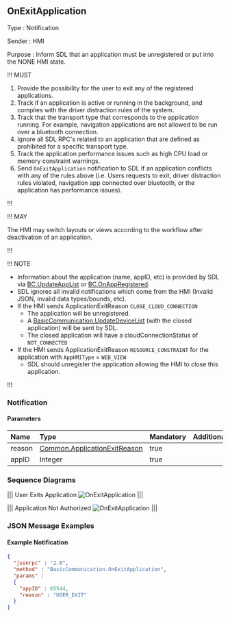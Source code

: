 ## OnExitApplication

Type
: Notification

Sender
: HMI

Purpose
: Inform SDL that an application must be unregistered or put into the NONE HMI state.

!!! MUST

  1. Provide the possibility for the user to exit any of the registered applications.
  2. Track if an application is active or running in the background, and complies with the driver distraction rules of the system.
  3. Track that the transport type that corresponds to the application running. For example, navigation applications are not allowed to be run over a bluetooth connection.
  4. Ignore all SDL RPC's related to an application that are defined as prohibited for a specific transport type.
  5. Track the application performance issues such as high CPU load or memory constraint warnings.
  6. Send `OnExitApplication` notification to SDL if an application conflicts with any of the rules above (i.e. Users requests to exit, driver distraction rules violated, navigation app connected over bluetooth, or the application has performance issues).

!!!

!!! MAY

The HMI may switch layouts or views according to the workflow after deactivation of an application.

!!!

!!! NOTE

  * Information about the application (name, appID, etc) is provided by SDL via [BC.UpdateAppList](../updateapplist) or [BC.OnAppRegistered](../onappregistered).
  * SDL ignores all invalid notifications which come from the HMI (Invalid JSON, invalid data types/bounds, etc).
  * If the HMI sends ApplicationExitReason `CLOSE_CLOUD_CONNECTION`
    * The application will be unregistered.
    * A [BasicCommunication.UpdateDeviceList](../updatedevicelist) (with the closed application) will be sent by SDL.
    * The closed application will have a cloudConnectionStatus of `NOT_CONNECTED`
  * If the HMI sends ApplicationExitReason `RESOURCE_CONSTRAINT` for the application with `AppHMIType` = `WEB_VIEW`
    * SDL should unregister the application allowing the HMI to close this application.

  
!!!

### Notification

#### Parameters

|Name|Type|Mandatory|Additional|
|:---|:---|:--------|:---------|
|reason|[Common.ApplicationExitReason](../../common/enums/#applicationexitreason)|true||
|appID|Integer|true||

### Sequence Diagrams

|||
User Exits Application
![OnExitApplication](./assets/OnExitApplicationUser.png)
|||

|||
Application Not Authorized
![OnExitApplication](./assets/OnExitApplicationUnauth.png)
|||

### JSON Message Examples

#### Example Notification

```json
{
  "jsonrpc" : "2.0",
  "method" : "BasicCommunication.OnExitApplication",
  "params" :
  {
    "appID" : 65544,
    "reason" : "USER_EXIT"
  }
}
```
